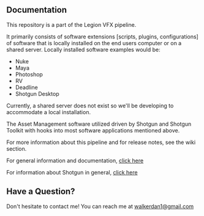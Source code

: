 ## Documentation

This repository is a part of the Legion VFX pipeline.

It primarily consists of software extensions [scripts, plugins, configurations] of software that is locally installed on the end users computer or on a shared server. Locally installed software examples would be:

* Nuke
* Maya
* Photoshop
* RV
* Deadline
* Shotgun Desktop

Currently, a shared server does not exist so we'll be developing to accommodate a local installation. 

The Asset Management software utilized driven by Shotgun and Shotgun Toolkit with hooks into most software applications mentioned above.

For more information about this pipeline and for release notes, see the wiki section.

For general information and documentation, [click here](https://support.shotgunsoftware.com/entries/95441257)

For information about Shotgun in general, [click here](http://www.shotgunsoftware.com/toolkit)


## Have a Question?

Don't hesitate to contact me! You can reach me at walkerdan1@gmail.com
